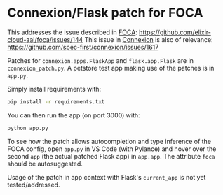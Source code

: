 # Connexion/Flask patch for FOCA

This addresses the issue described in [FOCA](https://github.com/elixir-cloud-aai/foca): https://github.com/elixir-cloud-aai/foca/issues/144
This issue in [Connexion](https://connexion.readthedocs.io/en/latest/index.html) is also of relevance: https://github.com/spec-first/connexion/issues/1617

Patches for `connexion.apps.FlaskApp` and `flask.app.Flask` are in `connexion_patch.py`.
A petstore test app making use of the patches is in `app.py`.

Simply install requirements with:

```bash
pip install -r requirements.txt
```

You can then run the app (on port 3000) with:

```bash
python app.py
```

To see how the patch allows autocompletion and type inference of the FOCA config, open `app.py` in VS Code (with Pylance) and hover over the second `app` (the actual patched Flask app) in `app.app`. The attribute `foca` should be autosuggested.

Usage of the patch in app context with Flask's `current_app` is not yet tested/addressed.
